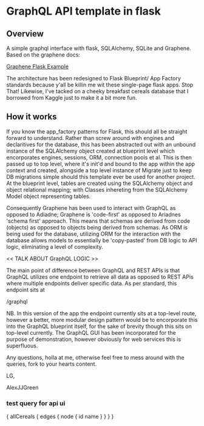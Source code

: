 # GraphQL API template in flask 

## Overview

A simple graphql interface with flask, SQLAlchemy, SQLite and Graphene. Based on the graphene docs:

[Graphene Flask Example](https://docs.graphene-python.org/projects/sqlalchemy/en/latest/tutorial/)

The architecture has been redesigned to Flask Blueprint/ App Factory standards because y'all be killin me wit these single-page flask apps. Stop That! Likewise, I've tacked on a cheeky breakfast cereals database that I borrowed from Kaggle just to make it a bit more fun.

## How it works

If you know the app_factory patterns for Flask, this should all be straight forward to understand. Rather than screw around with engines and declaritives for the database, this has been abstracted out with an unbound instance of the SQLAlchemy object created at blueprint level which encorporates engines, sessions, ORM, connection pools et al. This is then passed up to top level, where it's init'd and bound to the app within the app context and created, alongside a top level instance of Migrate just to keep DB migrations simple should this template ever be used for another project. At the blueprint level, tables are created using the SQLAlchemy object and object relational mapping; with Classes inhereting from the SQLAlchemy Model object representing tables.

Consequently Graphene has been used to interact with GraphQL as opposed to Adiadne; Graphene is 'code-first' as opposed to Ariadnes 'schema first' approach. This means that schemas are derived from code (objects) as opposed to objects being derived from schemas. As ORM is being used for the database, utilizing ORM for the interaction with the database allows models to essentially be 'copy-pasted' from DB logic to API logic, eliminating a level of complexity.

<< TALK ABOUT GraphQL LOGIC >>

The main point of difference between GraphQL and REST APIs is that GraphQL utilizes one endpoint to retrieve all data as opposed to REST APis where multiple endpoints deliver specific data. As per standard, this endpoint sits at

<client address>/graphql 
 
 NB. In this version of the app the endpoint currently sits at a top-level route, however a better, more modular design pattern would be to encorporate this into the GraphQL blueprint itself, for the sake of brevity though this sits on top-level currently. The GraphQL GUI has been incorporated for the purpose of demonstration, however obviously for web services this is superfluous.
 
Any questions, holla at me, otherwise feel free to mess around with the queries, fork to your hearts content.

LG,

AlexJJGreen

### test query for api ui

{
  allCereals {
    edges {
      node {
        id
        name
      }
    }
  }
}


